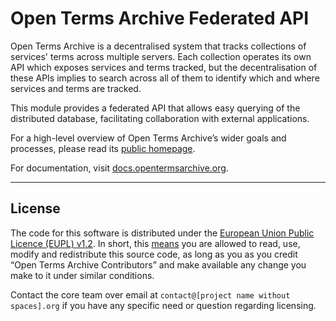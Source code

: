 # Open Terms Archive Federated API

Open Terms Archive is a decentralised system that tracks collections of services' terms across multiple servers. Each collection operates its own API which exposes services and terms tracked, but the decentralisation of these APIs implies to search across all of them to identify which and where services and terms are tracked.

This module provides a federated API that allows easy querying of the distributed database, facilitating collaboration with external applications.

For a high-level overview of Open Terms Archive’s wider goals and processes, please read its [public homepage](https://opentermsarchive.org).

For documentation, visit [docs.opentermsarchive.org](https://docs.opentermsarchive.org/).

- - -

## License

The code for this software is distributed under the [European Union Public Licence (EUPL) v1.2](https://joinup.ec.europa.eu/collection/eupl/eupl-text-eupl-12). In short, this [means](https://choosealicense.com/licenses/eupl-1.2/) you are allowed to read, use, modify and redistribute this source code, as long as you as you credit “Open Terms Archive Contributors” and make available any change you make to it under similar conditions.

Contact the core team over email at `contact@[project name without spaces].org` if you have any specific need or question regarding licensing.
